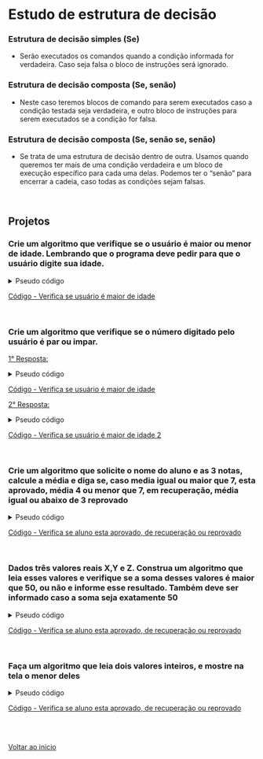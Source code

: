 # Estudo de estrutura de decisão

### Estrutura de decisão simples (Se)
- Serão executados os comandos quando a condição informada for verdadeira. Caso seja falsa o bloco de instruções será ignorado.

### Estrutura de decisão composta (Se, senão)
- Neste caso teremos blocos de comando para serem executados caso a condição testada seja verdadeira, e outro bloco de instruções para serem executados se a condição for falsa.

### Estrutura de decisão composta (Se, senão se, senão)
- Se trata de uma estrutura de decisão dentro de outra. Usamos quando queremos ter mais de uma condição verdadeira e um bloco de execução específico para cada uma delas. Podemos ter o “senão” para encerrar a cadeia, caso todas as condições sejam falsas.

<br>

## Projetos

### Crie um algoritmo que verifique se o usuário é maior ou menor de idade. Lembrando que o programa deve pedir para que o usuário digite sua idade.
<details>
<summary>Pseudo código</summary>

```
Function Main
    Declare Integer idade
    
    Output "Digite sua idade: "
    Input idade
    If idade >= 18
        Output "Você é maior de idade."
    False:
        Output "Você é menor de idade."
    End
End
```

</details>

[Código - Verifica se usuário é maior de idade](/Arquivos/Codigos/11%20Verificando%20se%20%C3%A9%20maior%20ou%20menor%20de%20idade.fprg)

<br> 

### Crie um algoritmo que verifique se o número  digitado pelo usuário é par ou impar.
<u>1° Resposta: </u>

<details>
<summary>Pseudo código</summary>


```
Function Main
    ... Verifique se o número digitado  é par ou impar.
    Declare Integer numero
    
    Output "Digite um número inteiro: "
    Input numero
    If numero % 2 == 0
        Output "O número: " &numero &" é par."
    False:
        Output "O número: " &numero &" é impar."
    End
End
```

</details>

[Código - Verifica se usuário é maior de idade](/Arquivos/Codigos/12%20Verifique%20se%20o%20n%C3%BAmero%20%C3%A9%20par%20ou%20impar.fprg)

<u>2° Resposta: </u>

<details>
<summary>Pseudo código</summary>


```
Function Main
    ... Verifique se o número digitado  é par ou impar.
    Declare Integer numero
    Declare Integer resto
    
    Output "Digite um número inteiro: "
    Input numero
    
    ... trabalhando o resto
    Assign resto = numero % 2
    If resto == 0
        Output "O número: " &numero &" é par."
    False:
        Output "O número: " &numero &" é impar."
    End
End
```

</details>

[Código - Verifica se usuário é maior de idade 2](/Arquivos/Codigos/13%20Verifique%20se%20o%20n%C3%BAmero%20%C3%A9%20par%20ou%20impar%202.fprg)

<br>

### Crie um algoritmo que solicite o nome do aluno e as 3 notas, calcule a média e diga se, caso media igual ou maior que 7, esta aprovado, média 4 ou menor que 7, em recuperação, média igual ou abaixo de 3 reprovado
<details>
<summary>Pseudo código</summary>


```
Function Main
    ... Verificando se o aluno esta aprovado, de recuperação ou reprovado.
    Declare String nomeAluno
    Declare Real nota1
    Declare Real nota2
    Declare Real nota3
    Declare Real media
    
    ... Solicitando dados do aluno. 
    ... 
    Output "Digite o nome do aluno:"
    Input nomeAluno
    Output "Digite a 1° nota: "
    Input nota1
    Output "Digite a 2° nota: "
    Input nota2
    Output "Digite a 3° nota: "
    Input nota3
    
    ... Calculando média das 3 notas.
    Assign media = (nota1 + nota2 + nota3) / 3
    
    ... Decisão (> = 7 aprovado), (< 7 = 4 em recuperação), (< = 3 reprovado). 
    If media >= 7
        Output "Ola " &nomeAluno &". Você esta aprovado. Parabéns!"
    False:
        If media <= 3
            Output "Ola " &nomeAluno &". Infelizmente você esta reprovado."
        False:
            Output "Ola " &nomeAluno &". Você esta em recuperação. Não desista!"
        End
    End
    Output "Sua média é: " &media
End
```

</details>

[Código - Verifica se aluno esta aprovado, de recuperação ou reprovado](/Arquivos/Codigos/14%20Verifique%20se%20esta%20aprovado%2C%20em%20recupera%C3%A7%C3%A3o%20ou%20reprovado.fprg)

<br>
    
### Dados três valores reais X,Y e Z. Construa um algoritmo que leia esses valores e verifique se a soma desses valores é maior que 50, ou não e informe esse resultado. Também deve ser informado caso a soma seja exatamente 50
<details>
<summary>Pseudo código</summary>

```
Function Main
    ... Verificando se a soma de x, y e z é maior que 50.
    Declare Integer x
    Declare Integer y
    Declare Integer z
    Declare Integer soma
    
    ... Solicitando dados ao usuário.
    Output "Digite um inteiro para x: "
    Input x
    Output "Digite um inteiro para y: "
    Input y
    Output "Digite um inteiro para z: "
    Input z
    
    ... Mostrando dados na tela.
    Output "x = " &x &"   y = " &y &"  z = " &z
    
    ... Soma dos 3 valores.
    Assign soma = x + y + z
    
    ... Comparando com 50 (Decisão).
    If soma > 50
        
        ... Caso a soma seja maior que 50
        Output "A soma dos 3 digitos é maior que 50."
    Else
        If soma < 50
            
            ... Caso a soma seja menor que 50
            Output "A soma dos 3 digitos é menor que 50."
        Else
            
            ... Caso as oma seja igual a 50
            Output "A soma dos 3 digitos é 50."
        End
    End
End
```

</details>

[Código - Verifica se aluno esta aprovado, de recuperação ou reprovado](/Arquivos/Codigos/15%20Diga%20se%20a%20soma%20de%203%20valores%20%C3%A9%20igual%2C%20maior%20ou%20menor%20que%2050.fprg)

<br>
    
### Faça um algoritmo que leia dois valores inteiros, e mostre na tela o menor deles
<details>
<summary>Pseudo código</summary>

```
Function Main
    ... Mostrando o maior valor entre a e b
    Declare Integer a
    Declare Integer b
    
    ... Solicitando dados ao usuário.
    Output "Digite um inteiro para a: "
    Input a
    Output "Digite um inteiro para b: "
    Input b
    
    ... Mostrando os valores na tela.
    Output "O valor de A é: " &a &"  O valor de B é: " &b
    
    ... Verificando qual é o maior número (decisão).
    If a > b
        
        ... Caso A seja maior que B
        Output "A é maior que B."
    False:
        If a < b
            
            ... Caso B seja maior que A.
            Output "B é maior que A."
        False:
            
            ... Caso os números sejam iguais.
            Output "Os números são iguais."
        End
    End
End
```

</details>

[Código - Verifica se aluno esta aprovado, de recuperação ou reprovado](/Arquivos/Codigos/16%20Diga%20qual%20o%20maior%20n%C3%BAmero%20entre%20A%20e%20B.fprg)

<br>
    
<br> 

[Voltar ao inicio](/README.md)
